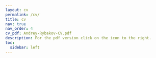 ```yaml
---
layout: cv
permalink: /cv/
title: cv
nav: true
nav_order: 4
cv_pdf: Andrey-Rybakov-CV.pdf
description: For the pdf version click on the icon to the right.
toc:
  sidebar: left
---
```

